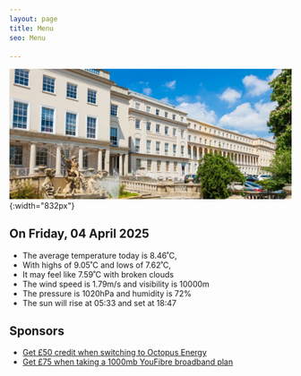 ```yaml
---
layout: page
title: Menu
seo: Menu

---
```


![Logo](/images/logo.jpg){:width="832px"}

<!-- weather_marker starts -->
## On Friday, 04 April 2025

- The average temperature today is 8.46˚C,
- With highs of 9.05˚C and lows of 7.62˚C,
- It may feel like 7.59˚C with broken clouds
- The wind speed is 1.79m/s and visibility is 10000m
- The pressure is 1020hPa and humidity is 72%
- The sun will rise at 05:33 and set at 18:47

<!-- weather_marker ends -->

## Sponsors

- [Get £50 credit when switching to Octopus Energy](https://bit.ly/3oD1nnS)
- [Get £75 when taking a 1000mb YouFibre broadband plan](https://aklam.io/91zWhU?)




